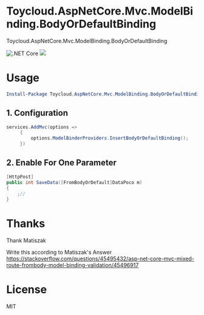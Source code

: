 # Toycloud.AspNetCore.Mvc.ModelBinding.BodyOrDefaultBinding
Toycloud.AspNetCore.Mvc.ModelBinding.BodyOrDefaultBinding

![.NET Core](https://github.com/shamork/Toycloud.AspNetCore.Mvc.ModelBinding.BodyOrDefaultBinding/workflows/.NET%20Core/badge.svg?branch=master) ![](https://img.shields.io/badge/license-MIT-green.svg)

# Usage

```powershell
Install-Package Toycloud.AspNetCore.Mvc.ModelBinding.BodyOrDefaultBinding
```

## 1. Configuration
```csharp
services.AddMvc(options =>
     {
         options.ModelBinderProviders.InsertBodyOrDefaultBinding();
     })
```

## 2. Enable For One Parameter

```csharp
[HttpPost]
public int SaveData([FromBodyOrDefault]DataPoco m)
{
    ;//
}
```

# Thanks 

Thank Matiszak

Write this according to Matiszak's Answer
https://stackoverflow.com/questions/45495432/asp-net-core-mvc-mixed-route-frombody-model-binding-validation/45496917

# License

MIT
